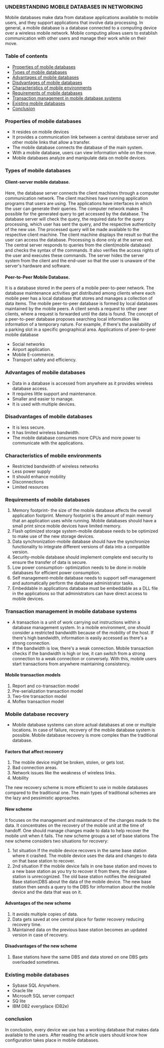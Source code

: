 ### UNDERSTANDING MOBILE DATABASES IN NETWORKING

Mobile databases make data from database applications available to mobile users, and they support applications that involve data processing. In general, a mobile database is a database connected to a computing device over a wireless mobile network.
Mobile computing allows users to establish communication with other users and manage their work while on their move.
### Table of contents
- [ Properties of mobile databases](#Properties-of-mobile-databases)
- [ Types of mobile databases](#Types-of-mobile-databases)
- [Advantages of mobile databases](#Advantages-of-mobile-databases)
- [Disdvantages of mobile databases](#Disdvantages-of-mobile-databases)
- [Characteristics of mobile environments](#Characteristics-of-mobile-environments)
- [Requirements of mobile databases](#Requirements-of-mobile-databases)
- [Transaction management in mobile database systems](#Transaction-management-in-mobile-database-systems)
- [Existing mobile databases](#Existing-mobile-databases)
- [Conclusion](#conclusion)

### Properties of mobile databases
- It resides on mobile devices
- It provides a communication link between a central database server and other mobile links that allow a transfer.
- The mobile database connects the database of the main system.
- With a mobile database, users can view information while on the move.
- Mobile databases analyze and manipulate data on mobile devices.

### Types of mobile databases

#### Client-server mobile database.

Here, the database server connects the client machines through a computer communication network.
The client machines have running application programs that users are using. The applications have interfaces in which the user can generate their queries.
The computer network makes it possible for the generated query to get accessed by the database. The database server will check the query, the required data for the query processing, which user has sent the query, and the respective authenticity of the new use.
The processed query will be made available to the respective client machine. The client machine displays the result so that the user can access the database. Processing is done only at the server end. The central server responds to queries from the client(mobile database) and checks the syntax of the commands. It also verifies the access rights of the user and executes these commands.
The server hides the server system from the client and the end-user so that the user is unaware of the server's hardware and software.
#### Peer-to-Peer Mobile Database.
It is a database stored in the peers of a mobile peer-to-peer network. The database maintenance activities get distributed among clients where each mobile peer has a local database that stores and manages a collection of data items. The mobile peer-to-peer database is formed by local databases maintained by the mobile peers.
A client sends a request to other peer clients, where a request is forwarded until the data is found. The concept of a peer-to-peer database proposes searching local information like information of a temporary nature. For example, if there's the availability of a parking slot in a specific geographical area.
Applications of peer-to-peer mobile database

 - Social networks
 - Airport application.
 - Mobile E-commerce.
 - Transport safety and efficiency.

### Advantages of mobile databases

 - Data in a database is accessed from anywhere as it provides wireless database access.  
 - It requires little support and maintenance.
 - Smaller and easier to manage.
 - It is used with multiple devices.

### Disadvantages of mobile databases

 - It is less secure.
 - It has limited wireless bandwidth.
 - The mobile database consumes more CPUs and more power to communicate with the applications.

### Characteristics of mobile environments

- Restricted bandwidth of wireless networks 
- Less power supply
- It should enhance mobility
- Disconnections
- Limited resources

### Requirements of mobile databases
1. Memory footprint- the size of the mobile database affects the overall application footprint. Memory footprint is the amount of main memory that an application uses while running. Mobile databases should have a small print since mobile devices have limited memory. 
2. Flash optimized storage system-mobile database needs to be optimized to make use of the new storage devices.
3. Data synchronization-mobile database should have the synchronize functionality to integrate different versions of data into a compatible version.
4. Security-mobile database should implement complete end security to ensure the transfer of data is secure.
5. Low power consumption- optimization needs to be done in mobile databases for efficient power consumption.
6. Self management-mobile database needs to support self-management and automatically perform the database administrator tasks.
7. Embeddable in applications database must be embeddable as a DLL file in the applications so that administrators can have direct access to mobile devices.

### Transaction management in mobile database systems

- A transaction is a unit of work carrying out instructions within a database management system. 
In a mobile environment, one should consider a restricted bandwidth because of the mobility of the host. If there's high bandwidth, information is easily accessed as there's a strong connection.
- If the bandwidth is low, there's a weak connection. Mobile transaction checks if the bandwidth is high or low, it can switch from a strong connection to a weak connection or conversely. With this, mobile users start transactions from anywhere maintaining consistency.
#### Mobile transaction models
1. Report and co-transaction model
2. Pre-serialization transaction model
3. Two-tire transaction model
4. Moflex transaction model

### Mobile database recovery
- Mobile database systems can store actual databases at one or multiple locations.
In case of failure, recovery of the mobile database system is possible. Mobile database recovery is more complex than the traditional database. 
#### Factors that affect recovery
1. The mobile device might be broken, stolen, or gets lost.
2. Bad connection areas.
3. Network issues like the weakness of wireless links.
4. Mobility

The new recovery scheme is more efficient to use in mobile databases compared to the traditional one.
The main types of traditional schemes are the lazy and pessimistic approaches.
#### New scheme
It focuses on the management and maintenance of the changes made to the data.
It concentrates on the recovery of the mobile unit at the time of handoff.
One should manage changes made to data to help recover the mobile unit when it fails.
The new scheme  groups a set of base stations
The new scheme considers two situations for recovery:
1. 1st situation 
If the mobile device recovers in the same base station where it crashed. The mobile device uses the data and changes to data on that base station to recover.
2. 2nd situation
If the mobile device fails in one base station and moves to a new base station as you try to recover it from there, the old base station is unrecognized.
The old base station notifies the designated Base station(DBS about the data of the mobile device. The new base station then sends a query to the DBS for information about the mobile device and the data that was on it.

#### Advantages of the new scheme
1. It avoids multiple copies of data.
2. Data gets saved at one central place for faster recovery reducing recovery time.
3. Maintained data on the previous base station becomes an updated version in case of recovery.
#### Disadvantages of the new scheme
1. Base stations have the same DBS and data stored on one DBS gets overloaded sometimes.

### Existing mobile databases

 - Sybase SQL Anywhere.
 - Oracle lite
 - Microsoft SQL server compact
 - SQ lite
 - IBM DB2 everyplace (DB2e)

### conclusion
In conclusion, every device we use has a working database that makes data available to the users. After reading the article users should know how configuration takes place in mobile databases.